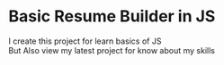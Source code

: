 <h1>Basic Resume Builder in JS</h1>
<p>
  I create this project for learn basics of JS
  <br>
  But Also view my latest project for know about my skills
</p>
